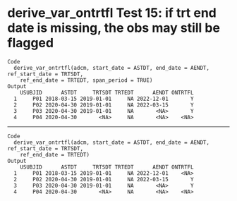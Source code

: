 # derive_var_ontrtfl Test 15: if trt end date is missing, the obs may still be flagged

    Code
      derive_var_ontrtfl(adcm, start_date = ASTDT, end_date = AENDT, ref_start_date = TRTSDT,
        ref_end_date = TRTEDT, span_period = TRUE)
    Output
        USUBJID      ASTDT     TRTSDT TRTEDT      AENDT ONTRTFL
      1     P01 2018-03-15 2019-01-01     NA 2022-12-01       Y
      2     P02 2020-04-30 2019-01-01     NA 2022-03-15       Y
      3     P03 2020-04-30 2019-01-01     NA       <NA>       Y
      4     P04 2020-04-30       <NA>     NA       <NA>    <NA>

---

    Code
      derive_var_ontrtfl(adcm, start_date = ASTDT, end_date = AENDT, ref_start_date = TRTSDT,
        ref_end_date = TRTEDT)
    Output
        USUBJID      ASTDT     TRTSDT TRTEDT      AENDT ONTRTFL
      1     P01 2018-03-15 2019-01-01     NA 2022-12-01    <NA>
      2     P02 2020-04-30 2019-01-01     NA 2022-03-15       Y
      3     P03 2020-04-30 2019-01-01     NA       <NA>       Y
      4     P04 2020-04-30       <NA>     NA       <NA>    <NA>

